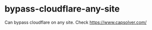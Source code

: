 # bypass-cloudflare-any-site
Can bypass cloudflare on any site. Check https://www.capsolver.com/ 











                                                                                                               